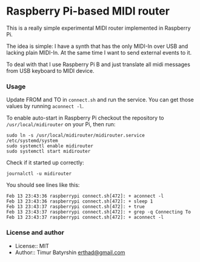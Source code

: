 # Raspberry Pi-based MIDI router

This is a really simple experimental MIDI router implemented in Raspberry Pi.

The idea is simple: I have a synth that has the only MIDI-In over USB and lacking plain MIDI-In.
At the same time I want to send external events to it.

To deal with that I use Raspberry Pi B and just translate all midi messages from USB keyboard to MIDI device.

### Usage

Update FROM and TO in `connect.sh` and run the service. You can get those values by running `aconnect -l`.

To enable auto-start in Raspberry Pi checkout the repository to `/usr/local/midirouter` on your Pi, then run:
```
sudo ln -s /usr/local/midirouter/midirouter.service /etc/systemd/system
sudo systemctl enable midirouter
sudo systemctl start midirouter
```

Check if it started up correctly:
```
journalctl -u midirouter
```

You should see lines like this:
```
Feb 13 23:43:36 raspberrypi connect.sh[472]: + aconnect -l
Feb 13 23:43:36 raspberrypi connect.sh[472]: + sleep 1
Feb 13 23:43:37 raspberrypi connect.sh[472]: + true
Feb 13 23:43:37 raspberrypi connect.sh[472]: + grep -q Connecting To
Feb 13 23:43:37 raspberrypi connect.sh[472]: + aconnect -l
```

### License and author
* License:: MIT
* Author:: Timur Batyrshin <erthad@gmail.com>
